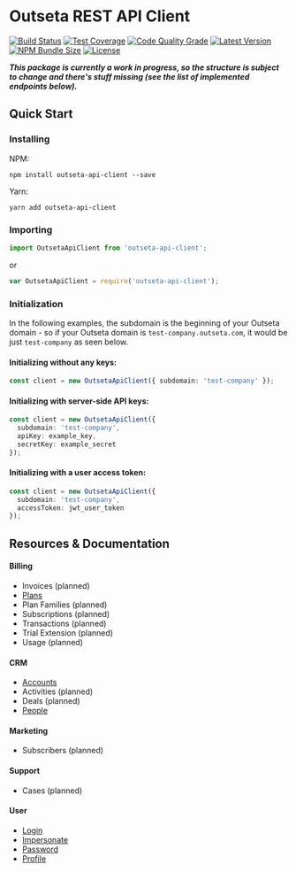 # Outseta REST API Client

[![Build Status](https://img.shields.io/github/workflow/status/tiltcamp/outseta-api-client/CI/main)](https://github.com/tiltcamp/outseta-api-client/actions?query=branch%3Amain)
[![Test Coverage](https://img.shields.io/codacy/coverage/e981251e6d9c4fb0a201c5e4adaebf9f/main)](https://app.codacy.com/gh/tiltcamp/outseta-api-client/dashboard)
[![Code Quality Grade](https://img.shields.io/codacy/grade/e981251e6d9c4fb0a201c5e4adaebf9f/main)](https://app.codacy.com/gh/tiltcamp/outseta-api-client/dashboard)
[![Latest Version](https://img.shields.io/npm/v/outseta-api-client)](https://www.npmjs.com/package/outseta-api-client)
[![NPM Bundle Size](https://img.shields.io/bundlephobia/minzip/outseta-api-client)](https://www.npmjs.com/package/outseta-api-client)
[![License](https://img.shields.io/github/license/tiltcamp/outseta-api-client)](https://github.com/tiltcamp/outseta-api-client/blob/main/LICENSE)


***This package is currently a work in progress, so the structure is subject to change and there's stuff missing 
(see the list of implemented endpoints below).***

## Quick Start

### Installing
NPM:
```shell
npm install outseta-api-client --save
```

Yarn:
```shell
yarn add outseta-api-client
```
### Importing
```typescript
import OutsetaApiClient from 'outseta-api-client';
```
or
```javascript
var OutsetaApiClient = require('outseta-api-client');
```

### Initialization

In the following examples, the subdomain is the beginning of your Outseta domain - so if your Outseta domain
is `test-company.outseta.com`, it would be just `test-company` as seen below.

#### Initializing without any keys:
```typescript
const client = new OutsetaApiClient({ subdomain: 'test-company' });
```
#### Initializing with server-side API keys:
```typescript
const client = new OutsetaApiClient({
  subdomain: 'test-company',
  apiKey: example_key,
  secretKey: example_secret
});
```

#### Initializing with a user access token:
```typescript
const client = new OutsetaApiClient({
  subdomain: 'test-company',
  accessToken: jwt_user_token
});
```

## Resources & Documentation
#### Billing
- Invoices (planned)
- [Plans](https://tiltcamp.github.io/outseta-api-client/classes/api_billing_plans.default.html#getall)
- Plan Families (planned)
- Subscriptions (planned)
- Transactions (planned)
- Trial Extension (planned)
- Usage (planned)

#### CRM
- [Accounts](https://tiltcamp.github.io/outseta-api-client/classes/api_crm_people.default.html#add)
- Activities (planned)
- Deals (planned)
- [People](https://tiltcamp.github.io/outseta-api-client/classes/api_crm_accounts.default.html#add)

#### Marketing
- Subscribers (planned)

#### Support
- Cases (planned)

#### User
- [Login](https://tiltcamp.github.io/outseta-api-client/classes/api_user.default.html#login)
- [Impersonate](https://tiltcamp.github.io/outseta-api-client/classes/api_user.default.html#impersonate)
- [Password](https://tiltcamp.github.io/outseta-api-client/classes/api_user_password.default.html#update)
- [Profile](https://tiltcamp.github.io/outseta-api-client/classes/api_user_profile.default.html#get)
